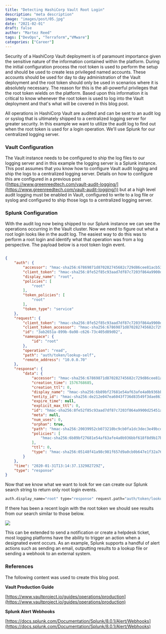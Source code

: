 ```yaml
---
title: "Detecting HashiCorp Vault Root Login"
description: "meta description"
image: "images/post/05.jpg"
date: "2021-02-01"
draft: false
author: "Martez Reed"
tags: ["DevOps", "Terraform","VMware"]
categories: ["Career"]
---
```


Security of a HashiCorp Vault deployment is of paramount importance given the sensitive nature of the information contained within the platform. During the initial configuration process the root token is used to perform the setup and should be used to create less privileged named accounts. These accounts should be used for day to day administration of the Vault deployment and the root token should only be used in scenarios where it is absolutely necessary. The reason for this is the all-powerful privileges that the root token wields on the platform. Based upon this information it is critical to know whenever the root token is used to log into the Vault deployment and that's what will be covered in this blog post.

All operations in HashiCorp Vault are audited and can be sent to an audit log or syslog that is ultimately shipped to a centralized logging server for greater security. In this example we want to utilize the audit log to find out when the root token is used for a login operation. We'll use Splunk for our centralized logging server.

### Vault Configuration

The Vault instance needs to be configured to ship the log files to our logging server and in this example the logging server is a Splunk instance. This post assumes that you know how to configure Vault audit logging and ship the logs to a centralized logging server. Details on how to configure this are configured in a previous post ([https://www.greenreedtech.com/vault-audit-logging/](https://www.greenreedtech.com/vault-audit-logging/)) but at a high level audit logging must be enabled in Vault, configured to write to a log file or syslog and configured to ship those logs to a centralized logging server.

### Splunk Configuration

With the audit log now being shipped to our Splunk instance we can see the operations occurring in the Vault cluster. Now we need to figure out what a root login looks like in the audit log. The easiest way to do this was to perform a root login and identify what that operation was from a log perspective. The payload below is a root token login event.

```json

{
    "auth": {
        "accessor": "hmac-sha256:67869871d870282745682c729d86cee81acb5346c3dbecb573b7d44ea5506d06",
        "client_token": "hmac-sha256:8fe52f85c93aad7df87c7203f864a9900d25451a1cc88c486ae0c951bd3a8936",
        "display_name": "root",
        "policies": [
            "root"
        ],
        "token_policies": [
            "root"
        ],
        "token_type": "service"
    },
    "request": {
        "client_token": "hmac-sha256:8fe52f85c93aad7df87c7203f864a9900d25451a1cc88c486ae0c951bd3a8936",
        "client_token_accessor": "hmac-sha256:67869871d870282745682c729d86cee81acb5346c3dbecb573b7d44ea5506d06",
        "id": "3ab2651a-899b-0a98-c626-73c405d89d02",
        "namespace": {
            "id": "root"
        },
        "operation": "read",
        "path": "auth/token/lookup-self",
        "remote_address": "10.0.0.70"
    },
    "response": {
        "data": {
            "accessor": "hmac-sha256:67869871d870282745682c729d86cee81acb5346c3dbecb573b7d44ea5506d06",
            "creation_time": 1576768685,
            "creation_ttl": 0,
            "display_name": "hmac-sha256:6b89bf27681e54af63afe4a0b936bbf618f8d9b17bcc68df8c11470f7328d745",
            "entity_id": "hmac-sha256:de212e047ea6043f736d83549f3dae8612c688af0d5a6b4d19a262473c5b8bea",
            "expire_time": null,
            "explicit_max_ttl": 0,
            "id": "hmac-sha256:8fe52f85c93aad7df87c7203f864a9900d25451a1cc88c486ae0c951bd3a8936",
            "meta": null,
            "num_uses": 0,
            "orphan": true,
            "path": "hmac-sha256:20039952cb073210bc9cb0fa1dc3dec3e49bcd8a72b5dd2a9f9ce415010c91a0",
            "policies": [
                "hmac-sha256:6b89bf27681e54af63afe4a0b936bbf618f8d9b17bcc68df8c11470f7328d745"
            ],
            "ttl": 0,
            "type": "hmac-sha256:05148f41a98c981f657d9a0cb0b647e1f32a764719da2e75f27a497485eb9b7a"
        }
    },
    "time": "2020-01-31T13:14:37.132982729Z",
    "type": "response"
}
```

Now that we know what we want to look for we can create our Splunk search string to return only root login events.

```bash
auth.display_name="root" type="response" request.path="auth/token/lookup-self"
```

If there has been a recent login with the root token we should see results from our search similar to those below.

![](images/vault_root_login-1024x585.png)

This can be extended to send a notification or create a helpdesk ticket, most logging platforms have the ability to trigger an action when a designated event occurs. As an example, Splunk supports a handful of alert actions such as sending an email, outputting results to a lookup file or sending a webhook to an external system.

### References

The following content was used to create this blog post.

**Vault Production Guide**

[https://www.vaultproject.io/guides/operations/production](https://www.vaultproject.io/guides/operations/production)

**Splunk Alert Webhooks**

[https://docs.splunk.com/Documentation/Splunk/8.0.1/Alert/Webhooks](https://docs.splunk.com/Documentation/Splunk/8.0.1/Alert/Webhooks)
